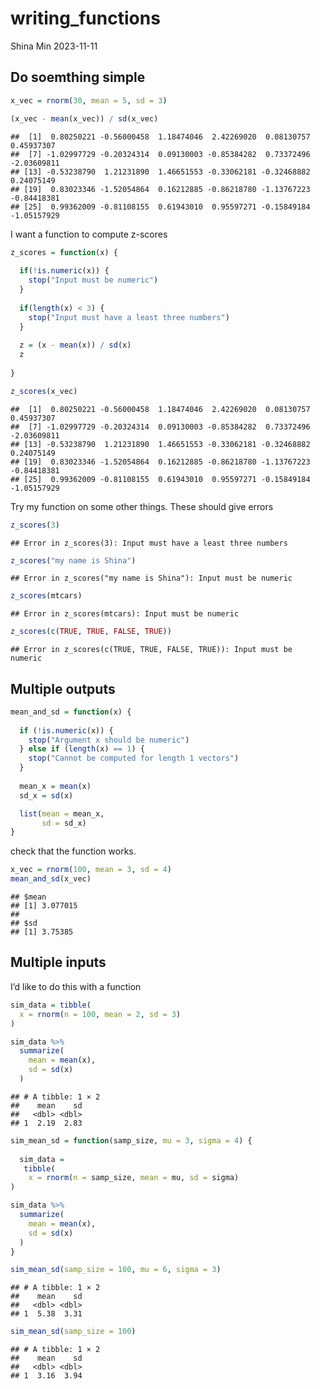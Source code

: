writing_functions
================
Shina Min
2023-11-11

## Do soemthing simple

``` r
x_vec = rnorm(30, mean = 5, sd = 3)

(x_vec - mean(x_vec)) / sd(x_vec)
```

    ##  [1]  0.80250221 -0.56000458  1.18474046  2.42269020  0.08130757  0.45937307
    ##  [7] -1.02997729 -0.20324314  0.09130003 -0.85384282  0.73372496 -2.03609811
    ## [13] -0.53238790  1.21231890  1.46651553 -0.33062181 -0.32468882  0.24075149
    ## [19]  0.83023346 -1.52054864  0.16212885 -0.86218780 -1.13767223 -0.84418381
    ## [25]  0.99362009 -0.81108155  0.61943010  0.95597271 -0.15849184 -1.05157929

I want a function to compute z-scores

``` r
z_scores = function(x) {
  
  if(!is.numeric(x)) {
    stop("Input must be numeric")
  }
  
  if(length(x) < 3) {
    stop("Input must have a least three numbers")
  }
  
  z = (x - mean(x)) / sd(x)
  z
  
}

z_scores(x_vec)
```

    ##  [1]  0.80250221 -0.56000458  1.18474046  2.42269020  0.08130757  0.45937307
    ##  [7] -1.02997729 -0.20324314  0.09130003 -0.85384282  0.73372496 -2.03609811
    ## [13] -0.53238790  1.21231890  1.46651553 -0.33062181 -0.32468882  0.24075149
    ## [19]  0.83023346 -1.52054864  0.16212885 -0.86218780 -1.13767223 -0.84418381
    ## [25]  0.99362009 -0.81108155  0.61943010  0.95597271 -0.15849184 -1.05157929

Try my function on some other things. These should give errors

``` r
z_scores(3)
```

    ## Error in z_scores(3): Input must have a least three numbers

``` r
z_scores("my name is Shina")
```

    ## Error in z_scores("my name is Shina"): Input must be numeric

``` r
z_scores(mtcars)
```

    ## Error in z_scores(mtcars): Input must be numeric

``` r
z_scores(c(TRUE, TRUE, FALSE, TRUE))
```

    ## Error in z_scores(c(TRUE, TRUE, FALSE, TRUE)): Input must be numeric

## Multiple outputs

``` r
mean_and_sd = function(x) {
  
  if (!is.numeric(x)) {
    stop("Argument x should be numeric")
  } else if (length(x) == 1) {
    stop("Cannot be computed for length 1 vectors")
  }
  
  mean_x = mean(x)
  sd_x = sd(x)

  list(mean = mean_x, 
       sd = sd_x)
}
```

check that the function works.

``` r
x_vec = rnorm(100, mean = 3, sd = 4)
mean_and_sd(x_vec)
```

    ## $mean
    ## [1] 3.077015
    ## 
    ## $sd
    ## [1] 3.75385

## Multiple inputs

I’d like to do this with a function

``` r
sim_data = tibble(
  x = rnorm(n = 100, mean = 2, sd = 3)
)

sim_data %>%
  summarize(
    mean = mean(x),
    sd = sd(x)
  )
```

    ## # A tibble: 1 × 2
    ##    mean    sd
    ##   <dbl> <dbl>
    ## 1  2.19  2.83

``` r
sim_mean_sd = function(samp_size, mu = 3, sigma = 4) {
  
  sim_data = 
   tibble(
    x = rnorm(n = samp_size, mean = mu, sd = sigma)
)

sim_data %>%
  summarize(
    mean = mean(x),
    sd = sd(x)
  )
}

sim_mean_sd(samp_size = 100, mu = 6, sigma = 3)
```

    ## # A tibble: 1 × 2
    ##    mean    sd
    ##   <dbl> <dbl>
    ## 1  5.38  3.31

``` r
sim_mean_sd(samp_size = 100)
```

    ## # A tibble: 1 × 2
    ##    mean    sd
    ##   <dbl> <dbl>
    ## 1  3.16  3.94
